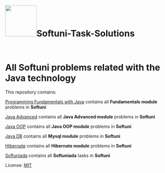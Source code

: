 <h1><img src="https://softuni.bg/Content/images/about-page/softuni.png" width="100">Softuni-Task-Solutions</h1> <br/>
<h1>All Softuni problems related with the Java technology</h1>
<p>This repository contains:</p>

[Programming Fundamentals with Java](https://github.com/mikaelparsekyan/Softuni-Task-Solutions/tree/master/Programming%20Fundamentals)
contains all <b>Fundamentals module</b> problems in <b>Softuni</b>

[Java Advanced](https://github.com/mikaelparsekyan/Softuni-Task-Solutions/tree/master/Java%20Advanced)
contains all <b>Java Advanced module</b> problems in <b>Softuni</b>

[Java OOP](https://github.com/mikaelparsekyan/Softuni-Task-Solutions/tree/master/Java%20OOP)
contains all <b>Java OOP module</b> problems in <b>Softuni</b>

[Java DB](https://github.com/mikaelparsekyan/Softuni-Task-Solutions/tree/master/Java%20DB)
contains all <b>Mysql module</b> problems in <b>Softuni</b>

[Hibernate](https://github.com/mikaelparsekyan/Softuni-Task-Solutions/tree/master/Hibernate)
contains all <b>Hibernate module</b> problems in <b>Softuni</b>

[Softuniada](https://github.com/mikaelparsekyan/Softuni-Task-Solutions/tree/master/Softuniada)
contains all <b>Softuniada</b> tasks in <b>Softuni</b>

License:
[MIT](https://github.com/mikaelparsekyan/Softuni-Task-Solutions/blob/master/LICENSE)
